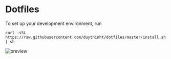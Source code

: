 # Dotfiles

To set up your development environment, run
	
	curl -sSL https://raw.githubusercontent.com/duythinht/dotfiles/master/install.sh | sh

![preview](http://i.imgur.com/cr95zEa.jpg)
